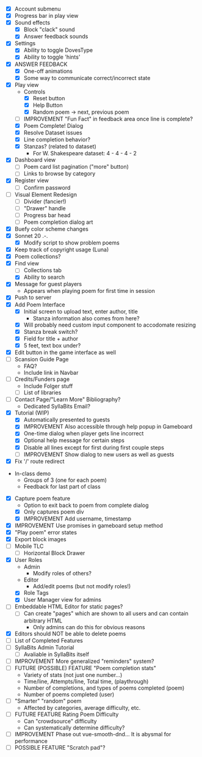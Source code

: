 - [x] Account submenu
- [x] Progress bar in play view
- [x] Sound effects
    - [x] Block "clack" sound
    - [x] Answer feedback sounds
- [x] Settings
    - [x] Ability to toggle DovesType
    - [x] Ability to toggle 'hints'
- [x] ANSWER FEEDBACK
    - [x] One-off animations
    - [x] Some way to communicate correct/incorrect state
- [x] Play view
    - Controls
        - [x] Reset button
        - [x] Help Button
        - [x] Random poem -> next, previous poem
    - [ ] IMPROVEMENT "Fun Fact" in feedback area once line is complete?
    - [x] Poem Complete! Dialog
    - [x] Resolve Dataset issues
    - [x] Line completion behavior?
    - [x] Stanzas? (related to dataset)
        - For W. Shakespeare dataset: 4 - 4 - 4 - 2
- [x] Dashboard view
    - [ ] Poem card list pagination ("more" button)
    - [ ] Links to browse by category
- [x] Register view
    - [ ] Confirm password
- [ ] Visual Element Redesign
    - [ ] Divider (fancier!)
    - [ ] "Drawer" handle
    - [ ] Progress bar head
    - [ ] Poem completion dialog art
- [x] Buefy color scheme changes
- [x] Sonnet 20 .-.
    - [x] Modify script to show problem poems
- [x] Keep track of copyright usage (Luna)
- [x] Poem collections?
- [x] Find view
    - [ ] Collections tab
    - [x] Ability to search
- [x] Message for guest players
    - Appears when playing poem for first time in session
- [x] Push to server
- [x] Add Poem Interface
    - [x] Initial screen to upload text, enter author, title
        - Stanza information also comes from here?
    - [x] Will probably need custom input component to accodomate resizing
    - [x] Stanza break switch?
    - [x] Field for title + author
    - [x] 5 feet, text box under?
- [x] Edit button in the game interface as well
- [ ] Scansion Guide Page
    - FAQ?
    - Include link in Navbar
- [ ] Credits/Funders page
    - Include Folger stuff
    - [ ] List of libraries
- [ ] Contact Page/"Learn More" Bibliography?
    - Dedicated SyllaBits Email?
- [x] Tutorial (WIP)
    - [x] Automatically presented to guests
    - [x] IMPROVEMENT Also accessible through help popup in Gameboard
    - [x] One-time dialog when player gets line incorrect
    - [x] Optional help message for certain steps
    - [x] Disable all lines except for first during first couple steps
    - [ ] IMPROVEMENT Show dialog to new users as well as guests
- [x] Fix '/' route redirect
- In-class demo
    - Groups of 3 (one for each poem)
    - Feedback for last part of class
- [x] Capture poem feature
    - Option to exit back to poem from complete dialog
    - [x] Only captures poem div
    - [x] IMPROVEMENT Add username, timestamp
- [x] IMPROVEMENT Use promises in gameboard setup method
- [x] "Play poem" error states
- [x] Export block images
- [ ] Mobile TLC
    - [ ] Horizontal Block Drawer
- [x] User Roles
    - Admin
        - Modify roles of others?
    - Editor
        - Add/edit poems (but not modify roles!)
    - [x] Role Tags
    - [x] User Manager view for admins
- [ ] Embeddable HTML Editor for static pages?
    - [ ] Can create "pages" which are shown to all users and can contain arbitrary HTML
        - Only admins can do this for obvious reasons
- [x] Editors should NOT be able to delete poems
- [ ] List of Completed Features
- [ ] SyllaBits Admin Tutorial
    - [ ] Avaliable in SyllaBits itself
- [ ] IMPROVEMENT More generalized "reminders" system?
- [ ] FUTURE (POSSIBLE) FEATURE "Poem completion stats"
    - Variety of stats (not just one number...)
    - Time/line, Attempts/line, Total time, (playthrough)
    - Number of completions, and types of poems completed (poem)
    - Number of poems completed (user)
- [ ] "Smarter" "random" poem
    - Affected by categories, average difficulty, etc.
- [ ] FUTURE FEATURE Rating Poem Difficulty
    - Can "crowdsource" difficulty
    - Can systematically determine difficulty?
- [ ] IMPROVEMENT Phase out vue-smooth-dnd... It is abysmal for performance 
- [ ] POSSIBLE FEATURE "Scratch pad"?